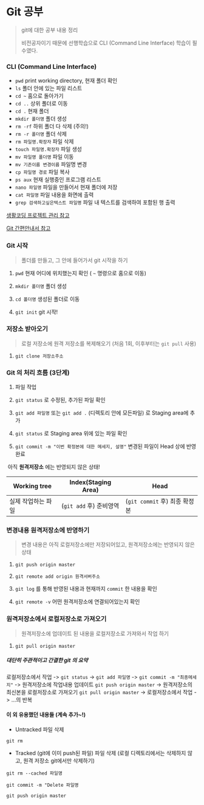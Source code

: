 # Git 공부
> git에 대한 공부 내용 정리
>
> 비전공자이기 때문에 선행학습으로 CLI (Command Line Interface) 학습이 필수였다.



### CLI (Command Line Interface)

* `pwd` print working directory, 현재 폴더 확인
* `ls` 폴더 안에 있는 파일 리스트
* `cd ~` 홈으로 돌아가기
* `cd ..` 상위 폴더로 이동
* `cd .` 현재 폴더
* `mkdir 폴더명` 폴더 생성
* `rm -rf` 하위 폴더 다 삭제 (주의!)
* `rm -r 폴더명` 폴더 삭제
* `rm 파일명.확장자` 파일 삭제
* `touch 파일명.확장자` 파일 생성
* `mv 파일명 폴더명` 파일 이동
* `mv 기존이름 변경이름` 파일명 변경
* `cp 파일명 경로` 파일 복사
* `ps aux` 현재 실행중인 프로그램 리스트
* `nano 파일명` 파일을 만들어서 현재 폴더에 저장
* `cat 파일명` 파일 내용을 화면에 출력
* `grep 검색하고싶은텍스트 파일명` 파일 내 텍스트를 검색하여 포함된 행 출력





[생활코딩 프로젝트 관리 참고](https://opentutorials.org/course/3838)

[Git 간편안내서 참고](http://rogerdudler.github.io/git-guide/index.ko.html)



### Git 시작

> 폴더를 만들고, 그 안에 들어가서 git 시작을 하기 

1. `pwd` 현재 어디에 위치했는지 확인 ( `~` 명령으로 홈으로 이동)

2. `mkdir 폴더명` 폴더 생성

3. `cd 폴더명` 생성된 폴더로 이동

4. `git init` git 시작!





### 저장소 받아오기 

> 로컬 저장소에 원격 저장소를 복제해오기 (처음 1회, 이후부터는 `git pull` 사용)

1. `git clone 저장소주소`





### Git 의 처리 흐름 (3단계)

1. 파일 작업

2. `git status` 로 수정된, 추가된 파일 확인

3. `git add 파일명` 또는 `git add .` (디렉토리 안에 모든파일) 로 Staging area에 추가

4. `git status` 로 Staging area 위에 있는 파일 확인

5. `git commit -m "이번 확정본에 대한 메세지, 설명"` 변경된 파일이 Head 상에 반영 완료

​	아직 **원격저장소** 에는 반영되지 않은 상태!

| Working tree       | Index(Staging Area)     | Head                          |
| ------------------ | ----------------------- | ----------------------------- |
| 실제 작업하는 파일 | (`git add` 후) 준비영역 | (`git commit` 후) 최종 확정본 |





### 변경내용 원격저장소에 반영하기

> 변경 내용은 아직 로컬저장소에만 저장되어있고, 원격저장소에는 반영되지 않은 상태

1) `git push origin master` 

2) `git remote add origin 원격서버주소`

3) `git log` 를 통해 반영된 내용과 현재까지 `commit` 한 내용을 확인

4) `git remote -v` 어떤 원격저장소에 연결되어있는지 확인





### 원격저장소에서 로컬저장소로 가져오기

> 원격저장소에 업데이트 된 내용을 로컬저장소로 가져와서 작업 하기

1) `git pull origin master` 







##### 대단히 주관적이고 간결한 git 의 요약

로컬저장소에서 작업 -> `git status` -> `git add 파일명` -> `git commit -m "최종메세지"` -> 원격저장소에 작업내용 업데이트 `git push origin master` -> 원격저장소의 최신본을 로컬저장소로 가져오기 `git pull origin master` -> 로컬저장소에서 작업 -> ...의 반복





#### 이 외 유용했던 내용들 (계속 추가~!)

* Untracked 파일 삭제

`git rm`

* Tracked (git에 이미 push된 파일) 파일 삭제 (로컬 디렉토리에서는 삭제하지 않고, 원격 저장소 git에서만 삭제하기)

`git rm --cached 파일명`

`git commit -m "Delete 파일명`

`git push origin master`

